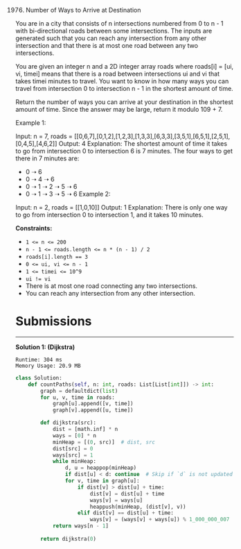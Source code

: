 1976. Number of Ways to Arrive at Destination

You are in a city that consists of n intersections numbered from 0 to n - 1 with bi-directional roads between some intersections. The inputs are generated such that you can reach any intersection from any other intersection and that there is at most one road between any two intersections.

You are given an integer n and a 2D integer array roads where roads[i] = [ui, vi, timei] means that there is a road between intersections ui and vi that takes timei minutes to travel. You want to know in how many ways you can travel from intersection 0 to intersection n - 1 in the shortest amount of time.

Return the number of ways you can arrive at your destination in the shortest amount of time. Since the answer may be large, return it modulo 109 + 7.

 

Example 1:


Input: n = 7, roads = [[0,6,7],[0,1,2],[1,2,3],[1,3,3],[6,3,3],[3,5,1],[6,5,1],[2,5,1],[0,4,5],[4,6,2]]
Output: 4
Explanation: The shortest amount of time it takes to go from intersection 0 to intersection 6 is 7 minutes.
The four ways to get there in 7 minutes are:
- 0 ➝ 6
- 0 ➝ 4 ➝ 6
- 0 ➝ 1 ➝ 2 ➝ 5 ➝ 6
- 0 ➝ 1 ➝ 3 ➝ 5 ➝ 6
Example 2:

Input: n = 2, roads = [[1,0,10]]
Output: 1
Explanation: There is only one way to go from intersection 0 to intersection 1, and it takes 10 minutes.
 

**Constraints:**

* `1 <= n <= 200`
* `n - 1 <= roads.length <= n * (n - 1) / 2`
* `roads[i].length == 3`
* `0 <= ui, vi <= n - 1`
* `1 <= timei <= 10^9`
* `ui != vi`
* There is at most one road connecting any two intersections.
* You can reach any intersection from any other intersection.

# Submissions
---
**Solution 1: (Dijkstra)**
```
Runtime: 304 ms
Memory Usage: 20.9 MB
```
```python
class Solution:
    def countPaths(self, n: int, roads: List[List[int]]) -> int:
        graph = defaultdict(list)
        for u, v, time in roads:
            graph[u].append([v, time])
            graph[v].append([u, time])

        def dijkstra(src):
            dist = [math.inf] * n
            ways = [0] * n
            minHeap = [(0, src)]  # dist, src
            dist[src] = 0
            ways[src] = 1
            while minHeap:
                d, u = heappop(minHeap)
                if dist[u] < d: continue  # Skip if `d` is not updated to latest version!
                for v, time in graph[u]:
                    if dist[v] > dist[u] + time:
                        dist[v] = dist[u] + time
                        ways[v] = ways[u]
                        heappush(minHeap, (dist[v], v))
                    elif dist[v] == dist[u] + time:
                        ways[v] = (ways[v] + ways[u]) % 1_000_000_007
            return ways[n - 1]
        
        return dijkstra(0)
```
